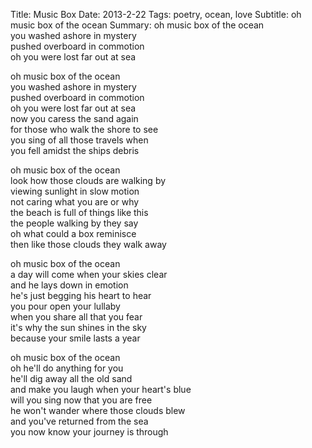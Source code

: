 Title: Music Box
Date: 2013-2-22
Tags: poetry, ocean, love
Subtitle: oh music box of the ocean
Summary: oh music box of the ocean<br>
         you washed ashore in mystery<br>
         pushed overboard in commotion<br>
         oh you were lost far out at sea<br>

oh music box of the ocean  
you washed ashore in mystery  
pushed overboard in commotion  
oh you were lost far out at sea  
now you caress the sand again  
for those who walk the shore to see  
you sing of all those travels when  
you fell amidst the ships debris  

oh music box of the ocean  
look how those clouds are walking by  
viewing sunlight in slow motion  
not caring what you are or why  
the beach is full of things like this  
the people walking by they say  
oh what could a box reminisce  
then like those clouds they walk away  

oh music box of the ocean  
a day will come when your skies clear  
and he lays down in emotion  
he's just begging his heart to hear  
you pour open your lullaby  
when you share all that you fear  
it's why the sun shines in the sky  
because your smile lasts a year  

oh music box of the ocean  
oh he'll do anything for you  
he'll dig away all the old sand  
and make you laugh when your heart's blue  
will you sing now that you are free  
he won't wander where those clouds blew  
and you've returned from the sea  
you now know your journey is through  
